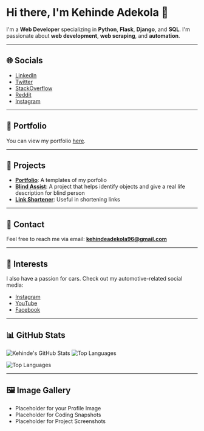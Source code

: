 # Hi there, I'm Kehinde Adekola 👋

I'm a **Web Developer** specializing in **Python**, **Flask**, **Django**, and **SQL**. I'm passionate about **web development**, **web scraping**, and **automation**.

---

## 🌐 Socials

- [LinkedIn](https://www.linkedin.com/in/kehinde-adekola-p-75042124b/)  
- [Twitter](https://twitter.com/keh_man21)  
- [StackOverflow](https://stackoverflow.com/users/17832080/kehinde-adekola)  
- [Reddit](https://www.reddit.com/user/Unlucky-Bridge-805/)  
- [Instagram](https://www.instagram.com/_innovative_k/)

---

## 📂 Portfolio

You can view my portfolio [here](https://rehobothjnr.pythonanywhere.com/).

---

## 💼 Projects

- **[Portfolio](https://github.com/kehman18/portfolio)**: A templates of my porfolio
- **[Blind Assist](https://github.com/kehman18/blind_assist)**: A project that helps identify objects and give a real life description for blind person
- **[Link Shortener](https://github.com/kehman18/Link_shortener)**: Useful in shortening links

---

## 📧 Contact

Feel free to reach me via email: **[kehindeadekola96@gmail.com](mailto:kehindeadekola96@gmail.com)**

---

## 📸 Interests

I also have a passion for cars. Check out my automotive-related social media:

- [Instagram](#)
- [YouTube](#)
- [Facebook](#)

---

## 📊 GitHub Stats

![Kehinde's GitHub Stats](https://github-readme-stats.vercel.app/api?username=kehman18&show_icons=true&theme=radical)  ![Top Languages](https://github-readme-stats.vercel.app/api/top-langs/?username=kehman18&layout=compact&theme=radical)


![Top Languages](https://github-readme-stats.vercel.app/api/top-langs/?username=kehman18&layout=compact&theme=radical)

---

## 🖼️ Image Gallery

* Placeholder for your Profile Image
* Placeholder for Coding Snapshots
* Placeholder for Project Screenshots

<!--
**kehman18/kehman18** is a ✨ _special_ ✨ repository because its `README.md` (this file) appears on your GitHub profile.

Here are some ideas to get you started:

- 🔭 I’m currently working on ...
- 🌱 I’m currently learning ...
- 👯 I’m looking to collaborate on ...
- 🤔 I’m looking for help with ...
- 💬 Ask me about ...
- 📫 How to reach me: ...
- 😄 Pronouns: ...
- ⚡ Fun fact: ...
-->
